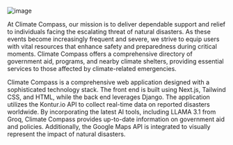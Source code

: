
![image](https://github.com/user-attachments/assets/c4842488-84ea-48c2-8fd6-2ad56161e320)

At Climate Compass, our mission is to deliver dependable support and relief to individuals facing the escalating threat of natural disasters. As these events become increasingly frequent and severe, we strive to equip users with vital resources that enhance safety and preparedness during critical moments. Climate Compass offers a comprehensive directory of government aid, programs, and nearby climate shelters, providing essential services to those affected by climate-related emergencies.

Climate Compass is a comprehensive web application designed with a sophisticated technology stack. The front end is built using Next.js, Tailwind CSS, and HTML, while the back end leverages Django. The application utilizes the Kontur.io API to collect real-time data on reported disasters worldwide. By incorporating the latest AI tools, including LLAMA 3.1 from Groq, Climate Compass provides up-to-date information on government aid and policies. Additionally, the Google Maps API is integrated to visually represent the impact of natural disasters.






